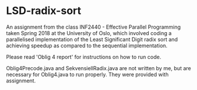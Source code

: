 # LSD-radix-sort
An assignment from the class INF2440 - Effective Parallel Programming taken Spring 2018 at the University of Oslo, which involved coding a parallelised implementation of the Least Significant Digit radix sort and achieving speedup as compared to the sequential implementation.

Please read 'Oblig 4 report' for instructions on how to run code.

Oblig4Precode.java and SekvensiellRadix.java are not written by me, but are necessary for Oblig4.java to run properly. They were provided with assignment.
